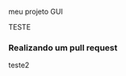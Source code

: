 meu projeto GUI                                                                         

TESTE                                                                                   

### Realizando um pull request
teste2
